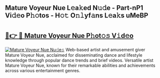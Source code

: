 ## Mature Voyeur Nue L𝚎a𝚔ed N𝚞𝚍e - Part-nP1 Vi𝚍𝚎o P𝚑𝚘tos - H𝚘𝚝 O𝚗𝚕yf𝚊ns L𝚎a𝚔s uMeBP

# <h2><a href="http://kf30t4.oniu.top/?m=Mature+Voyeur+Nue">🔗👉 🔴 Mature Voyeur Nue P𝚑ot𝚘𝚜 V𝚒d𝚎o</a></h2>

[![Mature Voyeur Nue Nu𝚍e𝚜](https://i.imgur.com/0qMVB7G.gif)](http://kf30t4.oniu.top/?m=Mature+Voyeur+Nue)
Web-based artist and amusement giver Mature Voyeur Nue, acclaimed for disseminating dance and lifestyle knowledge through popular dance trends and brief videos. Versatile artist Mature Voyeur Nue, known for their remarkable abilities and achievements across various entertainment genres.  
